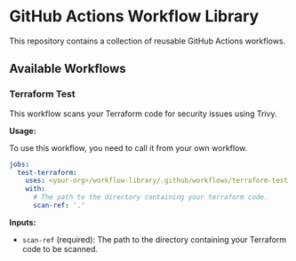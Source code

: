 # GitHub Actions Workflow Library

This repository contains a collection of reusable GitHub Actions workflows.

## Available Workflows

### Terraform Test

This workflow scans your Terraform code for security issues using Trivy.

**Usage:**

To use this workflow, you need to call it from your own workflow.

```yaml
jobs:
  test-terraform:
    uses: <your-org>/workflow-library/.github/workflows/terraform-test.yml@main
    with:
      # The path to the directory containing your terraform code.
      scan-ref: '.'
```

**Inputs:**

- `scan-ref` (required): The path to the directory containing your Terraform code to be scanned. 